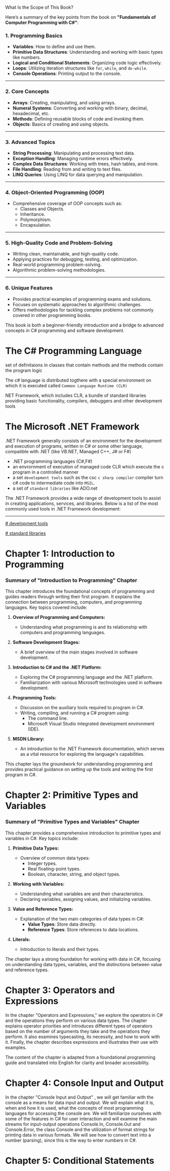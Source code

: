 What Is the Scope of This Book?

Here’s a summary of the key points from the book on **"Fundamentals of Computer Programming with C#"**:

### **1. Programming Basics**  
- **Variables**: How to define and use them.  
- **Primitive Data Structures**: Understanding and working with basic types like numbers.  
- **Logical and Conditional Statements**: Organizing code logic effectively.  
- **Loops**: Utilizing iteration structures like `for`, `while`, and `do-while`.  
- **Console Operations**: Printing output to the console.

---

### **2. Core Concepts**  
- **Arrays**: Creating, manipulating, and using arrays.  
- **Numeral Systems**: Converting and working with binary, decimal, hexadecimal, etc.  
- **Methods**: Defining reusable blocks of code and invoking them.  
- **Objects**: Basics of creating and using objects.

---

### **3. Advanced Topics**  
- **String Processing**: Manipulating and processing text data.  
- **Exception Handling**: Managing runtime errors effectively.  
- **Complex Data Structures**: Working with trees, hash tables, and more.  
- **File Handling**: Reading from and writing to text files.  
- **LINQ Queries**: Using LINQ for data querying and manipulation.

---

### **4. Object-Oriented Programming (OOP)**  
- Comprehensive coverage of OOP concepts such as:  
  - Classes and Objects.  
  - Inheritance.  
  - Polymorphism.  
  - Encapsulation.  

---

### **5. High-Quality Code and Problem-Solving**  
- Writing clean, maintainable, and high-quality code.  
- Applying practices for debugging, testing, and optimization.  
- Real-world programming problem-solving.  
- Algorithmic problem-solving methodologies.  

---

### **6. Unique Features**  
- Provides practical examples of programming exams and solutions.  
- Focuses on systematic approaches to algorithmic challenges.  
- Offers methodologies for tackling complex problems not commonly covered in other programming books.  

This book is both a beginner-friendly introduction and a bridge to advanced concepts in C# programming and software development.

# The C# Programming Language

set of definitaions in classes that contain methods and the methods contain the program logic 

The c# language is distributed togthere with a special environment on which it is executed called `Common Language Runtime (CLR)`

NET Framework, which includes CLR, a
bundle of standard libraries providing basic functionality, compilers,
debuggers and other development tools


# The Microsoft .NET Framework

.NET Framework generally consists of an environment for the
development and execution of programs, written in C# or some other
language, compatible with .NET (like VB.NET, Managed C++, J# or F#)

* .NET programming languages (C#,F#)
* an envrornment of execution of managed code CLR which execute the c program in a controlled manner 
* a set `development tools` such as the csc `c sharp compiler` compiler turn c# code to intermediate code into `MSIL`.
* a set of `standard libraries` like ADO.net 

The .NET Framework provides a wide range of development tools to assist in creating applications, services, and libraries. Below is a list of the most commonly used tools in .NET Framework development:

---


[# development tools](./development%20tools.md)

[# standard libraries](./development%20tools.md)


# Chapter 1: Introduction to Programming

### **Summary of "Introduction to Programming" Chapter**

This chapter introduces the foundational concepts of programming and guides readers through writing their first program. It explains the connection between programming, computers, and programming languages. Key topics covered include:

1. **Overview of Programming and Computers:**
   - Understanding what programming is and its relationship with computers and programming languages.

2. **Software Development Stages:**
   - A brief overview of the main stages involved in software development.

3. **Introduction to C# and the .NET Platform:**
   - Exploring the C# programming language and the .NET platform.
   - Familiarization with various Microsoft technologies used in software development.

4. **Programming Tools:**
   - Discussion on the auxiliary tools required to program in C#.
   - Writing, compiling, and running a C# program using:
     - The command line.
     - Microsoft Visual Studio integrated development environment (IDE).

5. **MSDN Library:**
   - An introduction to the .NET Framework documentation, which serves as a vital resource for exploring the language's capabilities.

This chapter lays the groundwork for understanding programming and provides practical guidance on setting up the tools and writing the first program in C#.


# Chapter 2: Primitive Types and Variables

### **Summary of "Primitive Types and Variables" Chapter**

This chapter provides a comprehensive introduction to primitive types and variables in C#. Key topics include:

1. **Primitive Data Types:**
   - Overview of common data types:
     - Integer types.
     - Real floating-point types.
     - Boolean, character, string, and object types.

2. **Working with Variables:**
   - Understanding what variables are and their characteristics.
   - Declaring variables, assigning values, and initializing variables.

3. **Value and Reference Types:**
   - Explanation of the two main categories of data types in C#:
     - **Value Types**: Store data directly.
     - **Reference Types**: Store references to data locations.

4. **Literals:**
   - Introduction to literals and their types.

The chapter lays a strong foundation for working with data in C#, focusing on understanding data types, variables, and the distinctions between value and reference types.


# Chapter 3: Operators and Expressions



In the chapter "Operators and Expressions," we explore the operators in C# and the operations they perform on various data types. The chapter explains operator priorities and introduces different types of operators based on the number of arguments they take and the operations they perform. It also examines typecasting, its necessity, and how to work with it. Finally, the chapter describes expressions and illustrates their use with examples.

The content of the chapter is adapted from a foundational programming guide and translated into English for clarity and broader accessibility.

# Chapter 4: Console Input and Output

In the chapter "Console Input and Output"
, we will get familiar with the
console as a means for data input and output. We will explain what it is,
when and how it is used, what the concepts of most programming languages
for accessing the console are. We will familiarize ourselves with some of the
features in C# for user interaction and will examine the main streams for
input-output operations Console.In, Console.Out and Console.Error, the
class Console and the utilization of format strings for printing data in
various formats. We will see how to convert text into a number (parsing),
since this is the way to enter numbers in C#.

# Chapter 5: Conditional Statements